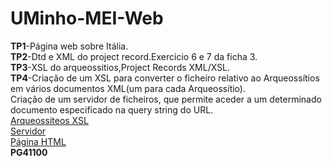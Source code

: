 # UMinho-MEI-Web
  
  
  
**TP1**-Página web sobre Itália.  
**TP2**-Dtd e XML do project record.Exercicio 6 e 7 da ficha 3.  
**TP3**-XSL do arqueossitios,Project Records XML/XSL.  
**TP4**-Criação de um XSL para converter o ficheiro relativo ao Arqueossítios em vários documentos XML(um para cada Arqueossítio).  
Criação de um servidor de ficheiros, que permite aceder a um determinado documento especificado na query string do URL.  
[Arqueossiteos XSL](https://github.com/TiagoSilva9607/DWeb2019/blob/master/TP4/Pr2.xsl)  
[Servidor](https://github.com/TiagoSilva9607/DWeb2019/blob/master/TP4/serv_arq.js)  
[Página HTML](https://github.com/TiagoSilva9607/DWeb2019/blob/master/TP4/pr.html)  
**PG41100**  


           


